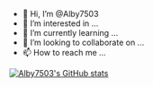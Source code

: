 - 👋 Hi, I’m @Alby7503
- 👀 I’m interested in ...
- 🌱 I’m currently learning ...
- 💞️ I’m looking to collaborate on ...
- 📫 How to reach me ...

<!---
Alby7503/Alby7503 is a ✨ special ✨ repository because its `README.md` (this file) appears on your GitHub profile.
You can click the Preview link to take a look at your changes.
--->

[![Alby7503's GitHub stats](https://github-readme-stats.vercel.app/api?username=Alby7503)](https://github.com/anuraghazra/github-readme-stats)
